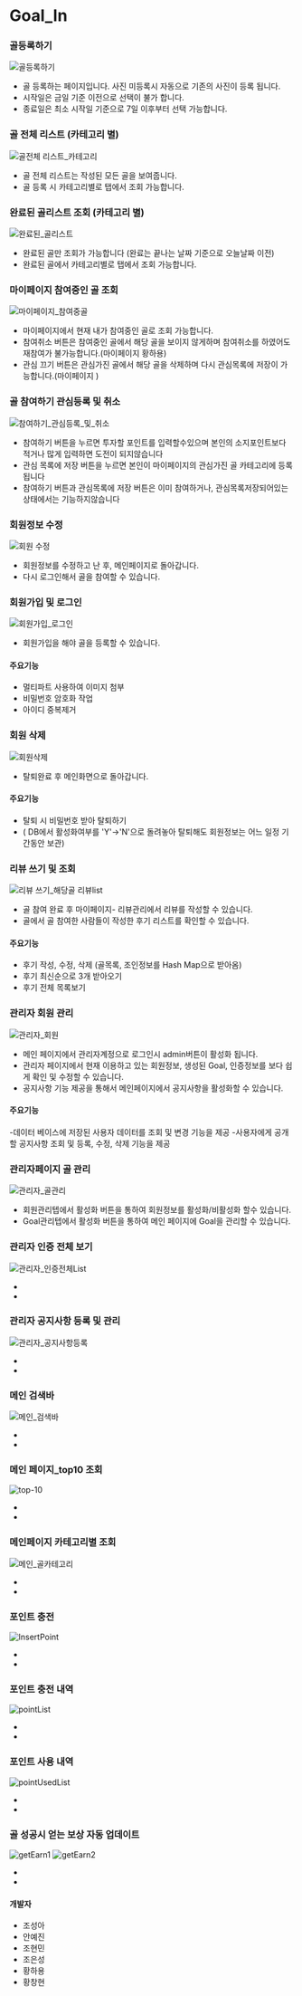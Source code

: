 # Goal_In


### 골등록하기

![골등록하기](https://user-images.githubusercontent.com/66407391/85996822-ad392500-ba43-11ea-9ccf-57ab9f15ba19.gif)

- 골 등록하는 페이지입니다. 사진 미등록시 자동으로 기존의 사진이 등록 됩니다.
- 시작일은 금일 기준 이전으로 선택이 불가 합니다. 
- 종료일은 최소 시작일 기준으로 7일 이후부터 선택 가능합니다.


### 골 전체 리스트 (카테고리 별) 

![골전체 리스트_카테고리](https://user-images.githubusercontent.com/66407391/85997213-33ee0200-ba44-11ea-94ce-e35a88e01bbe.gif)

- 골 전체 리스트는 작성된 모든 골을 보여줍니다. 
- 골 등록 시 카테고리별로 탭에서 조회 가능합니다. 


### 완료된 골리스트 조회 (카테고리 별)

![완료된_골리스트](https://user-images.githubusercontent.com/66407391/85997624-b080e080-ba44-11ea-9a9c-693ea876ae82.gif)

- 완료된 골만 조회가 가능합니다 (완료는 끝나는 날짜 기준으로 오늘날짜 이전)
- 완료된 골에서 카테고리별로 탭에서 조회 가능합니다.


### 마이페이지 참여중인 골 조회

![마이페이지_참여중골](https://user-images.githubusercontent.com/66407391/85997461-7adbf780-ba44-11ea-8221-f353bd29672e.gif)

- 마이페이지에서 현재 내가 참여중인 골로 조회 가능합니다.
- 참여취소 버튼은 참여중인 골에서 해당 골을 보이지 않게하며 참여취소를 하였어도 재참여가 불가능합니다.(마이페이지 황하용)
- 관심 끄기 버튼은 관심가진 골에서 해당 골을 삭제하며 다시 관심목록에 저장이 가능합니다.(마이페이지 )


### 골 참여하기 관심등록 및 취소

![참여하기_관심등록_및_취소](https://user-images.githubusercontent.com/66407391/86067906-f1164380-bab0-11ea-981f-bcf628b3829f.gif)

- 참여하기 버튼을 누르면 투자할 포인트를 입력할수있으며 본인의 소지포인트보다 적거나 많게 입력하면 도전이 되지않습니다
- 관심 목록에 저장 버튼을 누르면 본인이 마이페이지의 관심가진 골 카테고리에 등록됩니다
- 참여하기 버튼과 관심목록에 저장 버튼은 이미 참여하거나, 관심목록저장되어있는 상태에서는 기능하지않습니다


### 회원정보 수정

![회원 수정](https://user-images.githubusercontent.com/66407391/86067706-74836500-bab0-11ea-9533-51f02d8a32db.gif)

- 회원정보를 수정하고 난 후, 메인페이지로 돌아갑니다.
- 다시 로그인해서 골을 참여할 수 있습니다.


### 회원가입 및 로그인

![회원가입_로그인](https://user-images.githubusercontent.com/66407391/86067812-b01e2f00-bab0-11ea-8c43-781fd48871e0.gif)

- 회원가입을 해야 골을 등록할 수 있습니다.
#### 주요기능
- 멀티파트 사용하여 이미지 첨부
- 비밀번호 암호화 작업
- 아이디 중복제거



### 회원 삭제

![회원삭제](https://user-images.githubusercontent.com/66407391/86067844-c7f5b300-bab0-11ea-890b-629a00126949.gif)

- 탈퇴완료 후 메인화면으로 돌아갑니다.
#### 주요기능
- 탈퇴 시 비밀번호 받아 탈퇴하기
- ( DB에서 활성화여부를 'Y'->'N'으로 돌려놓아 탈퇴해도 회원정보는 어느 일정 기간동안 보관)


### 리뷰 쓰기 및 조회

![리뷰 쓰기_해당골 리뷰list](https://user-images.githubusercontent.com/66407414/86108484-2ac16b80-bafe-11ea-9097-282d7d358b07.gif)

- 골 참여 완료 후 마이페이지- 리뷰관리에서 리뷰를 작성할 수 있습니다.
- 골에서 골 참여한 사람들이 작성한 후기 리스트를 확인할 수 있습니다.
#### 주요기능
- 후기 작성, 수정, 삭제 (골목록, 조인정보를 Hash Map으로 받아옴)
- 후기 최신순으로 3개 받아오기
- 후기 전체 목록보기



### 관리자 회원 관리

![관리자_회원](https://user-images.githubusercontent.com/66407391/86068089-67b34100-bab1-11ea-85ec-df68458e27a2.gif)

- 메인 페이지에서 관리자계정으로 로그인시 admin버튼이 활성화 됩니다. 
- 관리자 페이지에서 현재 이용하고 있는 회원정보, 생성된 Goal, 인증정보를 보다 쉽게 확인 및 수정할 수 있습니다.
- 공지사항 기능 제공을 통해서 메인페이지에서 공지사항을 활성화할 수 있습니다.
#### 주요기능
-데이터 베이스에 저장된 사용자 데이터를 조회 및 변경 기능을 제공
-사용자에게 공개 할 공지사항 조회 및 등록, 수정, 삭제 기능을 제공

### 관리자페이지 골 관리

![관리자_골관리](https://user-images.githubusercontent.com/66407391/86068023-42bece00-bab1-11ea-80b1-fe253900e9c6.gif)

- 회원관리텝에서 활성화 버튼을 통하여 회원정보를 활성화/비활성화 할수 있습니다.
- Goal관리텝에서 활성화 버튼을 통하여 메인 페이지에 Goal을 관리할 수 있습니다.


### 관리자 인증 전체 보기

![관리자_인증전체List](https://user-images.githubusercontent.com/66407391/86068140-87e30000-bab1-11ea-90bd-d300064a3630.gif)

-
-


### 관리자 공지사항 등록 및 관리

![관리자_공지사항등록](https://user-images.githubusercontent.com/66407391/86068138-86b1d300-bab1-11ea-85fd-d7e1eb4c4352.gif)

-
-

### 메인 검색바 

![메인_검색바](https://user-images.githubusercontent.com/66407414/86108627-5a707380-bafe-11ea-94b1-18904a86ef65.gif)

-
-

### 메인 페이지_top10 조회

![top-10](https://user-images.githubusercontent.com/66407414/86108623-58a6b000-bafe-11ea-9ee1-523664300bfa.gif)

-
-

### 메인페이지 카테고리별 조회

![메인_골카테고리](https://user-images.githubusercontent.com/66407414/86108634-5c3a3700-bafe-11ea-8c68-86001993286b.gif)

-
-

### 포인트 충전 

![InsertPoint](https://user-images.githubusercontent.com/66407414/86117041-53029780-bb09-11ea-837c-05e5972e1d5f.gif)

-
-

### 포인트 충전 내역 

![pointList](https://user-images.githubusercontent.com/66407414/86117050-56961e80-bb09-11ea-848c-40c96863d075.gif)

-
-

### 포인트 사용 내역

![pointUsedList](https://user-images.githubusercontent.com/66407414/86117059-59910f00-bb09-11ea-9cfc-8ee94244d2b0.gif)

-
-

### 골 성공시 얻는 보상 자동 업데이트

![getEarn1](https://user-images.githubusercontent.com/66407414/86117062-5b5ad280-bb09-11ea-83b1-e5a15e2637f4.gif)
![getEarn2](https://user-images.githubusercontent.com/66407414/86117065-5d249600-bb09-11ea-9185-4dc4bfe91d31.gif)

-
-








#### 개발자
- 조성아
- 안예진
- 조현민
- 조은성
- 황하용
- 황창현
